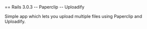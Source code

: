 == Rails 3.0.3 -- Paperclip -- Uploadify

Simple app which lets you upload multiple files using Paperclip and Uploadify.
